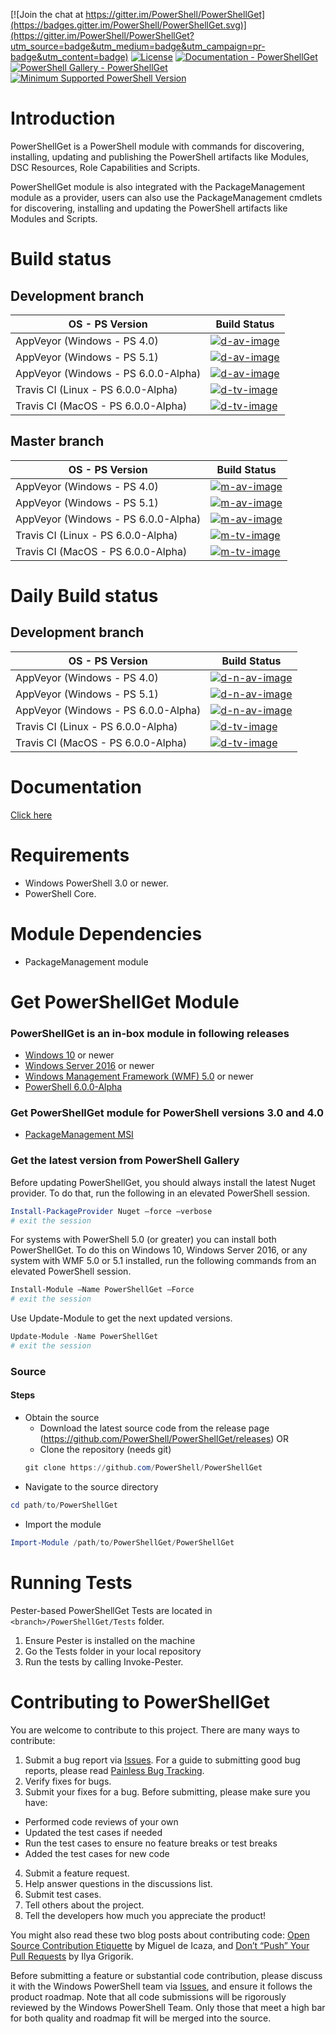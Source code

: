 
[![Join the chat at https://gitter.im/PowerShell/PowerShellGet](https://badges.gitter.im/PowerShell/PowerShellGet.svg)](https://gitter.im/PowerShell/PowerShellGet?utm_source=badge&utm_medium=badge&utm_campaign=pr-badge&utm_content=badge)
[![License](https://img.shields.io/badge/license-MIT-blue.svg)](https://github.com/PowerShell/PowerShellGet/blob/development/LICENSE)
[![Documentation - PowerShellGet](https://img.shields.io/badge/Documentation-PowerShellGet-blue.svg)](https://msdn.microsoft.com/en-us/powershell/gallery/psget)
[![PowerShell Gallery - PowerShellGet](https://img.shields.io/badge/PowerShell%20Gallery-PowerShellGet-blue.svg)](https://www.powershellgallery.com/packages/PowerShellGet)
[![Minimum Supported PowerShell Version](https://img.shields.io/badge/PowerShell-3.0-blue.svg)](https://github.com/PowerShell/PowerShellGet)

Introduction
============

PowerShellGet is a PowerShell module with commands for discovering, installing, updating and publishing the PowerShell artifacts like Modules, DSC Resources, Role Capabilities and Scripts.

PowerShellGet module is also integrated with the PackageManagement module as a provider, users can also use the PackageManagement cmdlets for discovering, installing and updating the PowerShell artifacts like Modules and Scripts.


Build status
============

## Development branch

|         OS - PS Version             |          Build Status        |
|-------------------------------------|------------------------------|
| AppVeyor (Windows - PS 4.0)         | [![d-av-image][]][d-av-site] |
| AppVeyor (Windows - PS 5.1)         | [![d-av-image][]][d-av-site] |
| AppVeyor (Windows - PS 6.0.0-Alpha) | [![d-av-image][]][d-av-site] |
| Travis CI (Linux - PS 6.0.0-Alpha)  | [![d-tv-image][]][d-tv-site] |
| Travis CI (MacOS - PS 6.0.0-Alpha)  | [![d-tv-image][]][d-tv-site] |

## Master branch
|         OS - PS Version             |          Build Status        |
|-------------------------------------|------------------------------|
| AppVeyor (Windows - PS 4.0)         | [![m-av-image][]][m-av-site] |
| AppVeyor (Windows - PS 5.1)         | [![m-av-image][]][m-av-site] |
| AppVeyor (Windows - PS 6.0.0-Alpha) | [![m-av-image][]][m-av-site] |
| Travis CI (Linux - PS 6.0.0-Alpha)  | [![m-tv-image][]][m-tv-site] |
| Travis CI (MacOS - PS 6.0.0-Alpha)  | [![m-tv-image][]][m-tv-site] |

[d-av-image]: https://ci.appveyor.com/api/projects/status/91p7lpjoxit3gw72/branch/development?svg=true
[d-av-site]: https://ci.appveyor.com/project/PowerShell/powershellget/branch/development
[d-tv-image]: https://travis-ci.org/PowerShell/PowerShellGet.svg?branch=development
[d-tv-site]: https://travis-ci.org/PowerShell/PowerShellGet/branches

[m-av-image]: https://ci.appveyor.com/api/projects/status/91p7lpjoxit3gw72/branch/master?svg=true
[m-av-site]: https://ci.appveyor.com/project/PowerShell/powershellget/branch/master
[m-tv-image]: https://travis-ci.org/PowerShell/PowerShellGet.svg?branch=master
[m-tv-site]: https://travis-ci.org/PowerShell/PowerShellGet/branches


Daily Build status
====================

## Development branch

|         OS - PS Version             |          Build Status        |
|-------------------------------------|------------------------------|
| AppVeyor (Windows - PS 4.0)         | [![d-n-av-image][]][d-n-av-site] |
| AppVeyor (Windows - PS 5.1)         | [![d-n-av-image][]][d-n-av-site] |
| AppVeyor (Windows - PS 6.0.0-Alpha) | [![d-n-av-image][]][d-n-av-site] |
| Travis CI (Linux - PS 6.0.0-Alpha)  | [![d-tv-image][]][d-tv-site] |
| Travis CI (MacOS - PS 6.0.0-Alpha)  | [![d-tv-image][]][d-tv-site] |

[d-n-av-image]: https://ci.appveyor.com/api/projects/status/58muo6i0x8n38pd3/branch/development?svg=true
[d-n-av-site]: https://ci.appveyor.com/project/PowerShell/powershellget-0lib3/branch/development

Documentation
=============

[Click here](https://msdn.microsoft.com/en-us/powershell/gallery/psget/overview)


Requirements
============

- Windows PowerShell 3.0 or newer.
- PowerShell Core.

Module Dependencies
===================

- PackageManagement module

Get PowerShellGet Module
========================

### PowerShellGet is an in-box module in following releases
- [Windows 10](https://www.microsoft.com/en-us/windows/get-windows-10) or newer
- [Windows Server 2016](https://technet.microsoft.com/en-us/windows-server-docs/get-started/windows-server-2016) or newer
- [Windows Management Framework (WMF) 5.0](https://www.microsoft.com/en-us/download/details.aspx?id=50395) or newer
- [PowerShell 6.0.0-Alpha](https://github.com/PowerShell/PowerShell/releases)

### Get PowerShellGet module for PowerShell versions 3.0 and 4.0
- [PackageManagement MSI](http://go.microsoft.com/fwlink/?LinkID=746217&clcid=0x409) 

### Get the latest version from PowerShell Gallery

Before updating PowerShellGet, you should always install the latest Nuget provider. To do that, run the following in an elevated PowerShell session.
```powershell
Install-PackageProvider Nuget –force –verbose
# exit the session
```

For systems with PowerShell 5.0 (or greater) you can install both PowerShellGet. 
To do this on Windows 10, Windows Server 2016, or any system with WMF 5.0 or 5.1 installed, run the following commands from an elevated PowerShell session.
```powershell
Install-Module –Name PowerShellGet –Force
# exit the session
```

Use Update-Module to get the next updated versions.
```powershell
Update-Module -Name PowerShellGet
# exit the session
```

### Source

#### Steps
* Obtain the source
    - Download the latest source code from the release page (https://github.com/PowerShell/PowerShellGet/releases) OR
    - Clone the repository (needs git)
    ```powershell
    git clone https://github.com/PowerShell/PowerShellGet
    ```
* Navigate to the source directory
```powershell
cd path/to/PowerShellGet
```

* Import the module
```powershell
Import-Module /path/to/PowerShellGet/PowerShellGet
```


Running Tests
=============

Pester-based PowerShellGet Tests are located in `<branch>/PowerShellGet/Tests` folder.

1. Ensure Pester is installed on the machine
2. Go the Tests folder in your local repository
3. Run the tests by calling Invoke-Pester.

Contributing to PowerShellGet
==============================
You are welcome to contribute to this project. There are many ways to contribute:

1. Submit a bug report via [Issues]( https://github.com/PowerShell/PowerShellGet/issues). For a guide to submitting good bug reports, please read [Painless Bug Tracking](http://www.joelonsoftware.com/articles/fog0000000029.html).
2. Verify fixes for bugs.
3. Submit your fixes for a bug. Before submitting, please make sure you have:
  * Performed code reviews of your own
  * Updated the test cases if needed
  * Run the test cases to ensure no feature breaks or test breaks
  * Added the test cases for new code
4. Submit a feature request.
5. Help answer questions in the discussions list.
6. Submit test cases.
7. Tell others about the project.
8. Tell the developers how much you appreciate the product!

You might also read these two blog posts about contributing code: [Open Source Contribution Etiquette](http://tirania.org/blog/archive/2010/Dec-31.html) by Miguel de Icaza, and [Don’t “Push” Your Pull Requests](http://www.igvita.com/2011/12/19/dont-push-your-pull-requests/) by Ilya Grigorik.

Before submitting a feature or substantial code contribution, please discuss it with the Windows PowerShell team via [Issues](https://github.com/PowerShell/PowerShellGet/issues), and ensure it follows the product roadmap. Note that all code submissions will be rigorously reviewed by the Windows PowerShell Team. Only those that meet a high bar for both quality and roadmap fit will be merged into the source.


